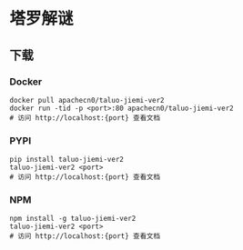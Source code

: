 # 塔罗解谜

## 下载

### Docker

```
docker pull apachecn0/taluo-jiemi-ver2
docker run -tid -p <port>:80 apachecn0/taluo-jiemi-ver2
# 访问 http://localhost:{port} 查看文档
```

### PYPI

```
pip install taluo-jiemi-ver2
taluo-jiemi-ver2 <port>
# 访问 http://localhost:{port} 查看文档
```

### NPM

```
npm install -g taluo-jiemi-ver2
taluo-jiemi-ver2 <port>
# 访问 http://localhost:{port} 查看文档
```